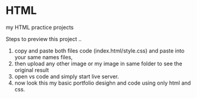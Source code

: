 # HTML
my HTML practice projects

Steps to preview this project ..
1. copy and paste both files code (index.html/style.css) and paste into your same names files,
2. then upload any other image or my image in same folder to see the original result
3. open vs code and simply start live server.
4. now  look this my basic portfolio desighn and code using only html and css.
